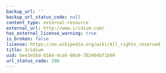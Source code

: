 ```yaml
---
backup_url: ''
backup_url_status_code: null
content_type: external-resource
external_url: http://www.iridium.com/
has_external_license_warning: true
is_broken: false
license: https://en.wikipedia.org/wiki/All_rights_reserved
title: Iridium
uid: bee3e5bd-8164-4ca6-98a9-782404bf1b09
url_status_code: 200
---
```

